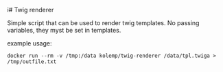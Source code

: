 i# Twig renderer

Simple script that can be used to render twig templates.
No passing variables, they myst be set in templates.


example usage:

    docker run --rm -v /tmp:/data kolemp/twig-renderer /data/tpl.twiga > /tmp/outfile.txt
